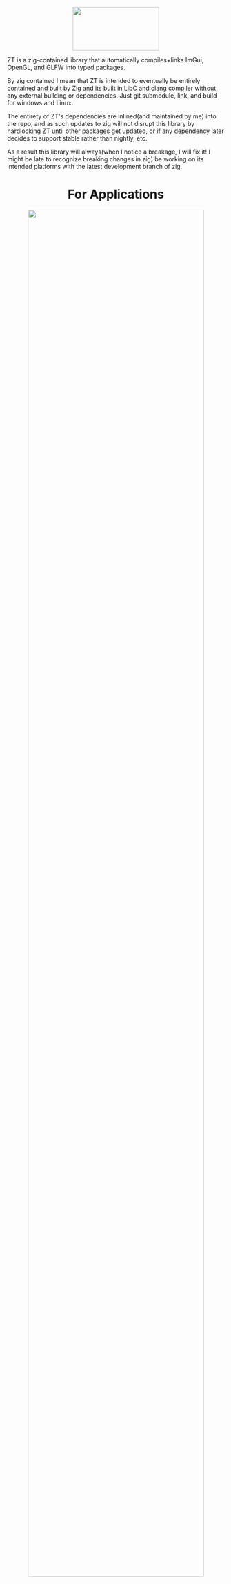 <p align="center">
  <img width="200" height="100" src="/example/assets/texture/logo.png">
</p>

ZT is a zig-contained library that automatically compiles+links ImGui, OpenGL, and GLFW into typed packages.

By zig contained I mean that ZT is intended to eventually be entirely contained and built by Zig and its built in
LibC and clang compiler without any external building or dependencies. Just git submodule, link, and build for windows
and Linux.

The entirety of ZT's dependencies are inlined(and maintained by me) into the repo, and as such updates to zig will not disrupt this library by
hardlocking ZT until other packages get updated, or if any dependency later decides to support stable rather than nightly,
etc.

As a result this library will always(when I notice a breakage, I will fix it! I might be late to recognize breaking changes in zig) be
working on its intended platforms with the latest development branch of zig.


<h1 align=center>For Applications</h1>
<p align="center">
  <img width="90%" src="https://cdn.discordapp.com/attachments/602279341371424780/863453053700014080/unknown.png">
</p>

Get your applications done quick with industry standard ImGui library, used
by a bunch of applications for its convenience and power.

Using ImGui is as simple as calling the functions! ZT will render
everything for you without ever needing to touch gamedev code.

<h1 align=center>For Games</h1>
<p align="center">
  <img width="90%" src="https://cdn.discordapp.com/attachments/602279341371424780/863422653951639562/unknown.png">
</p>

With ImGui at the forefront for free, debugging and creating editors
for your game is as smooth as it can be without deciding anything for you


# Help!

If you're in need of help with ZT feel free to ping `PySnow#8836` on the [zig discord](https://discord.gg/WQ2HWkuxVJ), or leave an issue here and I will
get back to you as soon as I can.

# Requirements

Zig 0.9.* Main branch build (See [zig-0.8.0 branch](https://github.com/JonSnowbd/ZT/tree/zig-0.8.0) for the last 0.8 compatible build.)

Ubuntu: `sudo apt install build-essential xorg-dev`

## Current Status

Theres not much to be buggy in the general application of this as it just links GLFW+GL+ImGui to your artifact, and as such
using it for this purpose is very stable.

On the `zt.App` side, it is very close to its finalized api, and is being used to develop a non-trivial project to expose
any issues with the project and api. I recommend using it anywhere but productions that require high stability.

Development for ZT is focused on the following items in order of importance:
- Providing an easy to use (and optional) audio api.
- Smoothing out Generic Buffer performance and api
- Utility items such as spatial hashing. (Game oriented, but due to zig's lazy build nature, wont inflate non-gaming oriented binaries.)

See [the example](/example/src/main.zig) that displays a few features of `zt.App`

## Where

Right now working on both windows and ubuntu(and anything thats compatible with x11)

## Why

ZT is intended for an extremely broad group of developers in zig realtime graphics and applications, as it does not railroad you into
using its app+windowing interface to function, and is better viewed as the following goals being accomplished without
any resistance:

- Linear Algebra and Math types
- Cross platform windowing (GLFW) within Zig
- OpenGL binding within Zig
- Completely up to date (c)ImGui Docking branch bindings within Zig
- STB_Image bindings within Zig
- (Optional) barebones wrappers around basic opengl constructs like shaders/textures/buffers

and additionally a ready to go combination of all 3 that lets you just immediately use close to the metal
OpenGL constructs to just work on your application with convenience for use as desktop application code such as
Energy Saving mode.

## Getting started

First you'll want to clone this into your zig project's folder, and `const ztBuild = @import("path/to/ZT/build.zig")` 
in your own `build.zig` to import this framework's build.zig, and that will expose some important functions
to link ZT into your project.

- `ztBuild.link("path/to/ZT/", b, exe, target)` will add ZT's packages to your exe and link the source files for GLFW/GL/ImGui
- (optional) `ztBuild.addBinaryContent("path/to/binContent")` adds binary content to your zig-out folder output, basically the folder structure
ends up being as if `path/to/binContent` was the root folder containing your executable. This is smart and will skip older assets.

So with `ztBuild` imported you just `ztBuild.link("path/to/ZT/", b, exe, target)` and you can start importing and using
ZT, or if you so choose, completely ignore ZT and use raw opengl/glfw/imgui.

Then getting started is as easy as this:

```Zig
const std = @import("std");
const zt = @import("zt");

/// SampleData will be available through the context anywhere.
const SampleData = struct {
    yourData: i32 = 0,
};

const SampleApplication = zt.App(SampleData);

fn main() !void {
    var context = SampleApplication.begin(std.heap.c_allocator);
    // Config here,
    while(context.open) {
        context.beginFrame();
        // Application code here!
        context.endFrame();
    }
    // Unload here
    context.deinit();
}
```

For a more indepth example [see the example file that shows opengl rendering mixed with imgui and more](example/src/main.zig)

Note that anything related to zt.App directly is self contained, and if you so wish you can use all the abstractions without
using the app interface for window management, if you just want the packages.

## Gotcha:

- ZT.App.begin sets its own GLFW user pointer! Its important too, so use something else for your storage, or if you really want the functionality,
let me know and I'll see how I can enable your usecase within ZT.
- By linking ZT the following packages are available to your app on both windows and ubuntu: `zt`, `gl`, `glfw`, `imgui`, `stb_image`
- ImVec2 and ImVec4 are both substituted with zlm's Vec2 and Vec4 structs respectively, you can use both interchangeably.
- Disabling power saving mode will let GLFW handle buffer flip timing, so likely will be at vsync fps rather than on every
event, unless you disable vsync.
- Need direct access to the input queue? Your context contains an ArrayList of tagged unions that summarizes every input event.
Try to use this instead of overriding GLFW event callbacks.
- Don't forget when building your application for distribution, if you want it to be lean you can build with `-Drelease-small` and package
it with UPX after building! Small binaries are cool. (Note: Realizing now that UPX causes applications to be detected as viruses.)
- Windows release builds currently do not use LTO as it is currently dropping `_tls_index` for ZT. This will be undone when that zig bug is fixed.

## How Do I...

- Show smooth animation in powersaving mode? 

`context.queueAnimationFrames(seconds:f32)` will set a certain amount of seconds for powersaving to be temporarily
disabled. Use this if you have smooth transitions that need to be displayed

- Update the powersaving frame from an external source e.g threads?

`context.forceUpdate()` will force the application to update and redraw by inputting an empty event into glfw.

- Use an opengl texture in imgui?

If youre using the `zt.gl.Texture` abstraction, its as simple as passing in `texture.imguiId()` as the id, otherwise
you can pass in the opengl [texture id converted to a pointer, as done in texture.zig](src/zt/texture.zig)

- Read inputs in zt.App?

Inputs are forwarded into your `zt.App` context fields as `.input` which is an array list of inputs represented as
a tagged union of all possible input types.

- Draw font text?

ZT's renderer does not cover anything more indepth than the basics, you'll want to implement your own font parsing for proper rendering. Note that
you only really have to work on the font parsing, rendering a font is the same as any other sprite, and is easily
done through the provided renderer's sprite functions.

## Where is...

### ImGui
- [ZT Custom ImGui Components](src/zt/customComponents.zig)
- [ImGui Bindings](src/pkg/imgui.zig)
- [Demo](https://github.com/ocornut/imgui/blob/master/imgui_demo.cpp)

### ZT
- [Math Source](src/pkg/zlm.zig) `zt.math`
- [RenderTarget Abstraction](src/zt/renderTarget.zig)
- [Shader Abstraction](src/zt/shader.zig) (Takes 2 strings to generate a shader program, easy to use with @embedFile)
- [Texture Abstraction](src/zt/texture.zig) (This lets you load textures from file system and bind into opengl)
- [Buffer Abstraction](src/zt/generateBuffer.zig) (This lets you generate a buffer pair for any given vertex struct that uses only float/vec2/vec3/vec4)
- [Simple Renderer](src/zt/renderer.zig) This is a general purpose renderer that can draw sprites, lines, rectangles, and circles.

## Credits

- Example Font - https://github.com/uswds/public-sans
- Inspiration and Code Snippets - https://github.com/digitalcreature/ube (Thanks sammy for all the help!)